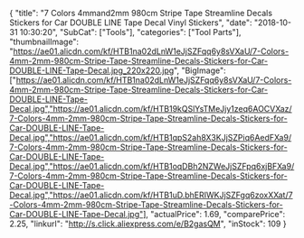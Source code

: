 {
	"title": "7 Colors 4mmand2mm 980cm Stripe Tape Streamline Decals Stickers for Car DOUBLE LINE Tape Decal Vinyl Stickers",
	"date": "2018-10-31 10:30:20",
	"SubCat": ["Tools"],
	"categories": ["Tool Parts"],
	"thumbnailImage": "https://ae01.alicdn.com/kf/HTB1na02dLnW1eJjSZFqq6y8sVXaU/7-Colors-4mm-2mm-980cm-Stripe-Tape-Streamline-Decals-Stickers-for-Car-DOUBLE-LINE-Tape-Decal.jpg_220x220.jpg",
	"BigImage": ["https://ae01.alicdn.com/kf/HTB1na02dLnW1eJjSZFqq6y8sVXaU/7-Colors-4mm-2mm-980cm-Stripe-Tape-Streamline-Decals-Stickers-for-Car-DOUBLE-LINE-Tape-Decal.jpg","https://ae01.alicdn.com/kf/HTB19kQSlYsTMeJjy1zeq6AOCVXaz/7-Colors-4mm-2mm-980cm-Stripe-Tape-Streamline-Decals-Stickers-for-Car-DOUBLE-LINE-Tape-Decal.jpg","https://ae01.alicdn.com/kf/HTB1qpS2ah8X3KJjSZPiq6AedFXa9/7-Colors-4mm-2mm-980cm-Stripe-Tape-Streamline-Decals-Stickers-for-Car-DOUBLE-LINE-Tape-Decal.jpg","https://ae01.alicdn.com/kf/HTB1oqDBh2NZWeJjSZFpq6xjBFXa9/7-Colors-4mm-2mm-980cm-Stripe-Tape-Streamline-Decals-Stickers-for-Car-DOUBLE-LINE-Tape-Decal.jpg","https://ae01.alicdn.com/kf/HTB1uD.bhERIWKJjSZFgq6zoxXXat/7-Colors-4mm-2mm-980cm-Stripe-Tape-Streamline-Decals-Stickers-for-Car-DOUBLE-LINE-Tape-Decal.jpg"],
	"actualPrice": 1.69,
	"comparePrice": 2.25,
	"linkurl": "http://s.click.aliexpress.com/e/B2gasQM",
	"inStock": 109
}
